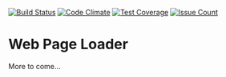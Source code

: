 [![Build Status](https://travis-ci.org/CountJr/project-lvl3-s14.svg?branch=master)](https://travis-ci.org/CountJr/project-lvl3-s14) [![Code Climate](https://codeclimate.com/github/CountJr/project-lvl3-s14/badges/gpa.svg)](https://codeclimate.com/github/CountJr/project-lvl3-s14) [![Test Coverage](https://codeclimate.com/github/CountJr/project-lvl3-s14/badges/coverage.svg)](https://codeclimate.com/github/CountJr/project-lvl3-s14/coverage) [![Issue Count](https://codeclimate.com/github/CountJr/project-lvl3-s14/badges/issue_count.svg)](https://codeclimate.com/github/CountJr/project-lvl3-s14)
# Web Page Loader

More to come...